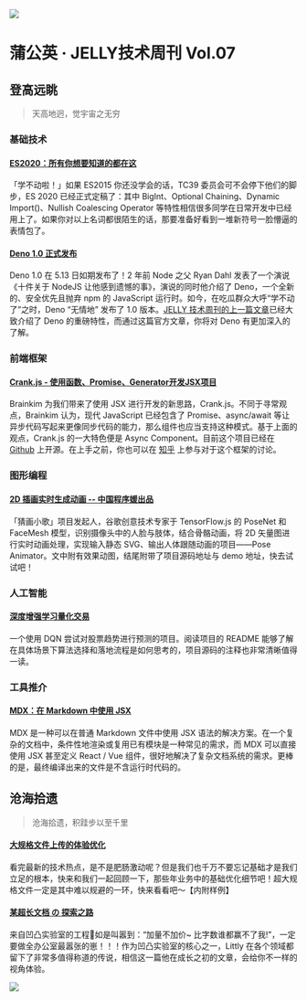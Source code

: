 ![](https://img11.360buyimg.com/ling/jfs/t1/118379/1/6338/222891/5eb91a75Ed5f4943d/8c4b53792f67f3fd.jpg)

# 蒲公英 · JELLY技术周刊 Vol.07

## 登高远眺

> 天高地迥，觉宇宙之无穷

### 基础技术

#### [ES2020：所有你想要知道的都在这](http://3.cn/100eJ-MFL)

「学不动啦！」如果 ES2015 你还没学会的话，TC39 委员会可不会停下他们的脚步，ES 2020 已经正式定稿了：其中 BigInt、Optional Chaining、Dynamic Import()、Nullish Coalescing Operator 等特性相信很多同学在日常开发中已经用上了。如果你对以上名词都很陌生的话，那要准备好看到一堆新符号一脸懵逼的表情包了。

#### [Deno 1.0 正式发布](http://3.cn/100e-JNoS)

Deno 1.0 在 5.13 日如期发布了！2 年前 Node 之父 Ryan Dahl 发表了一个演说《十件关于 NodeJS 让他感到遗憾的事》，演说的同时他介绍了 Deno，一个全新的、安全优先且抛弃 npm 的 JavaScript 运行时。如今，在吃瓜群众大呼“学不动了”之时，Deno “无情地” 发布了 1.0 版本。[JELLY 技术周刊的上一篇文章](http://3.cn/100ec1n-e)已经大致介绍了 Deno 的重磅特性，而通过这篇官方文章，你将对 Deno 有更加深入的了解。

### 前端框架

#### [Crank.js - 使用函数、Promise、Generator开发JSX项目](http://3.cn/100eJM-TH)

Brainkim 为我们带来了使用 JSX 进行开发的新思路，Crank.js。不同于寻常观点，Brainkim 认为，现代 JavaScript 已经包含了 Promise、async/await 等让异步代码写起来更像同步代码的能力，那么组件也应当支持这种模式。基于上面的观点，Crank.js 的一大特色便是 Async Component。目前这个项目已经在 [Github](https://github.com/bikeshaving/crank) 上开源。在上手之前，你也可以在 [知乎](https://www.zhihu.com/question/388457689) 上参与对于这个框架的讨论。

### 图形编程

#### [2D 插画实时生成动画 -- 中国程序媛出品](http://3.cn/100eJMd-5)

「猜画小歌」项目发起人，谷歌创意技术专家于 TensorFlow.js 的 PoseNet 和 FaceMesh 模型，识别摄像头中的人脸与肢体，结合骨骼动画，将 2D 矢量图进行实时动画处理，实现输入静态 SVG、输出人体跟随动画的项目——Pose Animator。文中附有效果动图，结尾附带了项目源码地址与 demo 地址，快去试试吧！

### 人工智能

#### [深度增强学习量化交易](http://3.cn/100e-JMTI)

一个使用 DQN 尝试对股票趋势进行预测的项目。阅读项目的 README 能够了解在具体场景下算法选择和落地流程是如何思考的，项目源码的注释也非常清晰值得一读。

### 工具推介

#### [MDX：在 Markdown 中使用 JSX](http://3.cn/100eJO8-5)

MDX 是一种可以在普通 Markdown 文件中使用 JSX 语法的解决方案。在一个复杂的文档中，条件性地渲染或复用已有模块是一种常见的需求，而 MDX 可以直接使用 JSX 甚至定义 React / Vue 组件，很好地解决了复杂文档系统的需求。更棒的是，最终编译出来的文件是不含运行时代码的。

## 沧海拾遗

> 沧海拾遗，积跬步以至千里

#### [大规格文件上传的体验优化](http://3.cn/100eJN-9K)

看完最新的技术热点，是不是肥肠激动呢？但是我们也千万不要忘记基础才是我们立足的根本，快来和我们一起回顾一下，那些年业务中的基础优化细节吧！超大规格文件一定是其中难以规避的一环，快来看看吧～【内附样例】

#### [某超长文档 の 探索之路](http://3.cn/1-00eJOzp)

来自凹凸实验室的工程🦁️如是叫嚣到：“加量不加价~ 比字数谁都赢不了我!”，一定要做全办公室最嚣张的崽！！！作为凹凸实验室的核心之一，Littly 在各个领域都留下了非常多值得称道的传说，相信这一篇他在成长之初的文章，会给你不一样的视角体验。

![](https://img20.360buyimg.com/ling/jfs/t1/93326/34/18555/167361/5e946665E13c912ae/9a8405dd8be2dad4.jpg)
